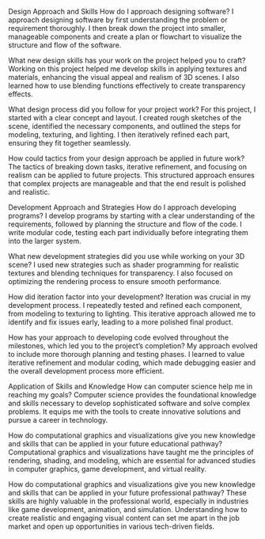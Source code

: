Design Approach and Skills
How do I approach designing software?
I approach designing software by first understanding the problem or requirement thoroughly. I then break down the project into smaller, manageable components and create a plan or flowchart to visualize the structure and flow of the software.

What new design skills has your work on the project helped you to craft?
Working on this project helped me develop skills in applying textures and materials, enhancing the visual appeal and realism of 3D scenes. I also learned how to use blending functions effectively to create transparency effects.

What design process did you follow for your project work?
For this project, I started with a clear concept and layout. I created rough sketches of the scene, identified the necessary components, and outlined the steps for modeling, texturing, and lighting. I then iteratively refined each part, ensuring they fit together seamlessly.

How could tactics from your design approach be applied in future work?
The tactics of breaking down tasks, iterative refinement, and focusing on realism can be applied to future projects. This structured approach ensures that complex projects are manageable and that the end result is polished and realistic.

Development Approach and Strategies
How do I approach developing programs?
I develop programs by starting with a clear understanding of the requirements, followed by planning the structure and flow of the code. I write modular code, testing each part individually before integrating them into the larger system.

What new development strategies did you use while working on your 3D scene?
I used new strategies such as shader programming for realistic textures and blending techniques for transparency. I also focused on optimizing the rendering process to ensure smooth performance.

How did iteration factor into your development?
Iteration was crucial in my development process. I repeatedly tested and refined each component, from modeling to texturing to lighting. This iterative approach allowed me to identify and fix issues early, leading to a more polished final product.

How has your approach to developing code evolved throughout the milestones, which led you to the project’s completion?
My approach evolved to include more thorough planning and testing phases. I learned to value iterative refinement and modular coding, which made debugging easier and the overall development process more efficient.

Application of Skills and Knowledge
How can computer science help me in reaching my goals?
Computer science provides the foundational knowledge and skills necessary to develop sophisticated software and solve complex problems. It equips me with the tools to create innovative solutions and pursue a career in technology.

How do computational graphics and visualizations give you new knowledge and skills that can be applied in your future educational pathway?
Computational graphics and visualizations have taught me the principles of rendering, shading, and modeling, which are essential for advanced studies in computer graphics, game development, and virtual reality.

How do computational graphics and visualizations give you new knowledge and skills that can be applied in your future professional pathway?
These skills are highly valuable in the professional world, especially in industries like game development, animation, and simulation. Understanding how to create realistic and engaging visual content can set me apart in the job market and open up opportunities in various tech-driven fields.






